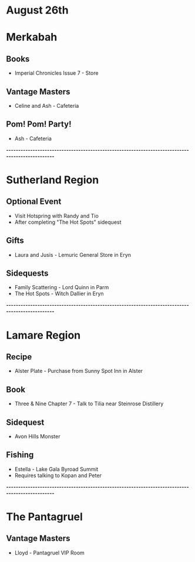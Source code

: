 # August 26th
# Merkabah
## Books
- Imperial Chronicles Issue 7 - Store
## Vantage Masters
- Celine and Ash - Cafeteria
## Pom! Pom! Party!
- Ash - Cafeteria

**------------------------------------------------------------------------------------------------**

# Sutherland Region
## Optional Event
- Visit Hotspring with Randy and Tio
 - After completing "The Hot Spots" sidequest
## Gifts
- Laura and Jusis - Lemuric General Store in Eryn
## Sidequests
- Family Scattering - Lord Quinn in Parm
- The Hot Spots - Witch Dallier in Eryn

**------------------------------------------------------------------------------------------------**

# Lamare Region
## Recipe
- Alster Plate - Purchase from Sunny Spot Inn in Alster
## Book
- Three & Nine Chapter 7 - Talk to Tilia near Steinrose Distillery
## Sidequest
- Avon Hills Monster
## Fishing
- Estella - Lake Gala Byroad Summit
 - Requires talking to Kopan and Peter

**------------------------------------------------------------------------------------------------**

# The Pantagruel
## Vantage Masters
- Lloyd - Pantagruel VIP Room